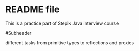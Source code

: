 
# README file

This is a practice part of Stepik Java interview course

#Subheader

different tasks from primitive types to reflections and proxies

